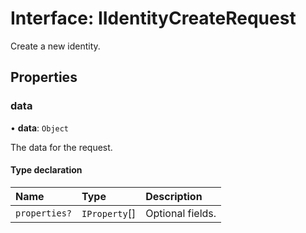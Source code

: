 # Interface: IIdentityCreateRequest

Create a new identity.

## Properties

### data

• **data**: `Object`

The data for the request.

#### Type declaration

| Name | Type | Description |
| :------ | :------ | :------ |
| `properties?` | `IProperty`[] | Optional fields. |
